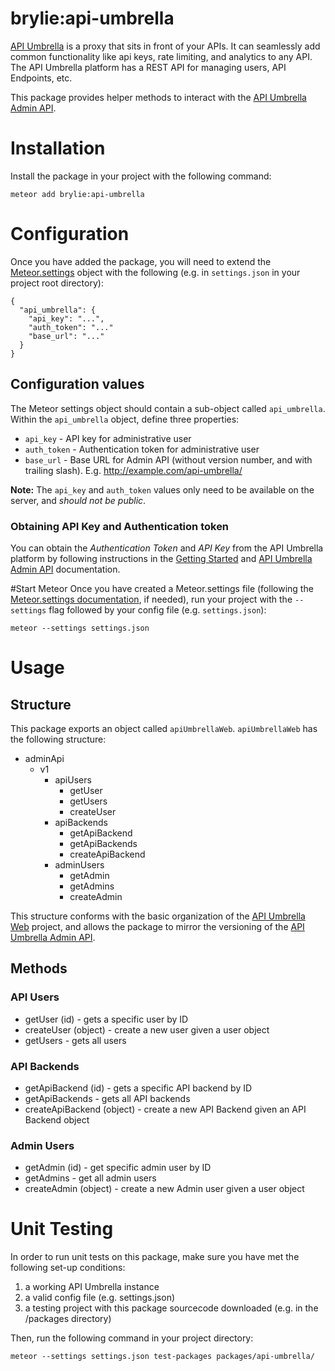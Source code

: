 # brylie:api-umbrella
[API Umbrella](http://apiumbrella.io) is a proxy that sits in front of your APIs. It can seamlessly add common functionality like api keys, rate limiting, and analytics to any API. The API Umbrella platform has a REST API for managing users, API Endpoints, etc.

This package provides helper methods to interact with the [API Umbrella Admin API](http://apiumbrella.io/docs/admin-api/).

# Installation
Install the package in your project with the following command:
```
meteor add brylie:api-umbrella
```

# Configuration
Once you have added the package, you will need to extend the [Meteor.settings](http://docs.meteor.com/#/full/meteor_settings) object with the following (e.g. in `settings.json` in your project root directory):

```
{
  "api_umbrella": {
    "api_key": "...",
    "auth_token": "..."
    "base_url": "..."
  }
}
```
## Configuration values
The Meteor settings object should contain a sub-object called `api_umbrella`. Within the `api_umbrella` object, define three properties:

* `api_key` - API key for administrative user
* `auth_token` - Authentication token for administrative user
* `base_url` - Base URL for Admin API (without version number, and with trailing slash). E.g. http://example.com/api-umbrella/

**Note:** The `api_key` and `auth_token` values only need to be available on the server, and *should not be public*.

### Obtaining API Key and Authentication token

You can obtain the *Authentication Token* and *API Key* from the API Umbrella platform by following instructions in the [Getting Started](http://apiumbrella.io/docs/getting-started/) and [API Umbrella Admin API](http://apiumbrella.io/docs/admin-api/) documentation.

#Start Meteor
Once you have created a Meteor.settings file (following the [Meteor.settings documentation](http://docs.meteor.com/#/full/meteor_settings), if needed), run your project with the `--settings` flag followed by your config file (e.g. `settings.json`):

```
meteor --settings settings.json
```

# Usage
## Structure
This package exports an object called `apiUmbrellaWeb`. `apiUmbrellaWeb` has the following structure:

* adminApi
  * v1
    * apiUsers
      * getUser
      * getUsers
      * createUser
    * apiBackends
      * getApiBackend
      * getApiBackends
      * createApiBackend
    * adminUsers
      * getAdmin
      * getAdmins
      * createAdmin

This structure conforms with the basic organization of the [API Umbrella Web](https://github.com/NREL/api-umbrella-web) project, and allows the package to mirror the versioning of the [API Umbrella Admin API](http://apiumbrella.io/docs/admin-api/).

## Methods

### API Users
* getUser (id) - gets a specific user by ID
* createUser (object) - create a new user given a user object
* getUsers - gets all users

### API Backends
* getApiBackend (id) - gets a specific API backend by ID
* getApiBackends - gets all API backends
* createApiBackend (object) - create a new API Backend given an API Backend object

### Admin Users
* getAdmin (id) - get specific admin user by ID
* getAdmins - get all admin users
* createAdmin (object) - create a new Admin user given a user object

# Unit Testing
In order to run unit tests on this package, make sure you have met the following set-up conditions:

1. a working API Umbrella instance
2. a valid config file (e.g. settings.json)
3. a testing project with this package sourcecode downloaded (e.g. in the /packages directory)

Then, run the following command in your project directory:

```
meteor --settings settings.json test-packages packages/api-umbrella/
```

